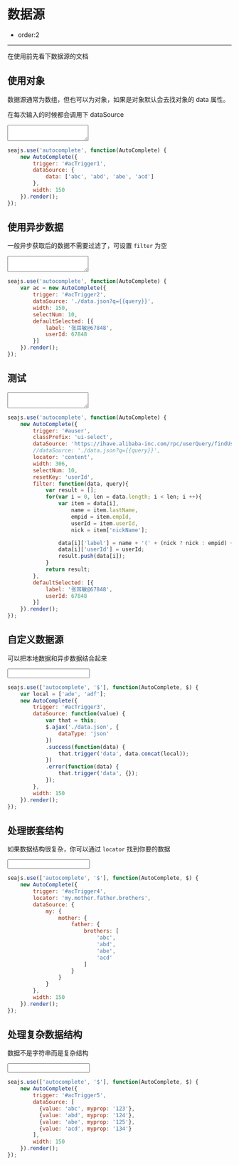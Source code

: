 # 数据源

- order:2

---

<script>
seajs.use('select.css');
</script>

在使用前先看下数据源的文档

## 使用对象

数据源通常为数组，但也可以为对象，如果是对象默认会去找对象的 data 属性。

在每次输入的时候都会调用下 dataSource

<textarea id="acTrigger1"></textarea>

````javascript
seajs.use('autocomplete', function(AutoComplete) {
    new AutoComplete({
        trigger: '#acTrigger1',
        dataSource: {
            data: ['abc', 'abd', 'abe', 'acd']
        },
        width: 150
    }).render();
});
````

## 使用异步数据

一般异步获取后的数据不需要过滤了，可设置 `filter` 为空

<textarea id="acTrigger2"></textarea>

````javascript
seajs.use('autocomplete', function(AutoComplete) {
    var ac = new AutoComplete({
        trigger: '#acTrigger2',
        dataSource: './data.json?q={{query}}',
        width: 150,
        selectNum: 10,
        defaultSelected: [{
            label: '张耳敏@67848',
            userId: 67848
        }]
    }).render();
});
````

## 测试
<textarea id="auser"></textarea>
````javascript
seajs.use('autocomplete', function(AutoComplete) {
    new AutoComplete({
        trigger: '#auser',
        classPrefix: 'ui-select',
        dataSource: 'https://ihave.alibaba-inc.com/rpc/userQuery/findUserForNameAndEmpId.json?query={{query}}',
        //dataSource: './data.json?q={{query}}',
        locator: 'content',
        width: 306,
        selectNum: 10,
        resetKey: 'userId',
        filter: function(data, query){
            var result = [];
            for(var i = 0, len = data.length; i < len; i ++){
                var item = data[i],
                    name = item.lastName,
                    empid = item.empId,
                    userId = item.userId,
                    nick = item['nickName'];

                data[i]['label'] = name + '(' + (nick ? nick : empid) + ')';
                data[i]['userId'] = userId;
                result.push(data[i]);
            }
            return result;
        },
        defaultSelected: [{
            label: '张耳敏@67848',
            userId: 67848
        }]
    }).render();
});
````

## 自定义数据源

可以把本地数据和异步数据结合起来

<input id="acTrigger3" type="text" value="" />

````javascript
seajs.use(['autocomplete', '$'], function(AutoComplete, $) {
    var local = ['ade', 'adf'];
    new AutoComplete({
        trigger: '#acTrigger3',
        dataSource: function(value) {
            var that = this;
            $.ajax('./data.json', {
                dataType: 'json'
            })
            .success(function(data) {
                that.trigger('data', data.concat(local));
            })
            .error(function(data) {
                that.trigger('data', {});
            });
        },
        width: 150
    }).render();
});
````

## 处理嵌套结构

如果数据结构很复杂，你可以通过 `locator` 找到你要的数据

<input id="acTrigger4" type="text" value="" />

````javascript
seajs.use(['autocomplete', '$'], function(AutoComplete, $) {
    new AutoComplete({
        trigger: '#acTrigger4',
        locator: 'my.mother.father.brothers',
        dataSource: {
            my: {
                mother: {
                    father: {
                        brothers: [
                            'abc',
                            'abd',
                            'abe',
                            'acd'
                        ]
                    }
                }
            }
        },
        width: 150
    }).render();
});
````

## 处理复杂数据结构

数据不是字符串而是复杂结构

<input id="acTrigger5" type="text" value="" />

````javascript
seajs.use(['autocomplete', '$'], function(AutoComplete, $) {
    new AutoComplete({
        trigger: '#acTrigger5',
        dataSource: [
          {value: 'abc', myprop: '123'},
          {value: 'abd', myprop: '124'},
          {value: 'abe', myprop: '125'},
          {value: 'acd', myprop: '134'}
        ],
        width: 150
    }).render();
});
````

